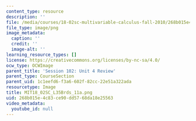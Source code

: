 ```yaml
---
content_type: resource
description: ''
file: /media/courses/18-02sc-multivariable-calculus-fall-2010/268b015e4c83ce90dd5768da18e25563_MIT18_02SC_L35Brds_13a.png
file_type: image/png
image_metadata:
  caption: ''
  credit: ''
  image-alt: ''
learning_resource_types: []
license: https://creativecommons.org/licenses/by-nc-sa/4.0/
ocw_type: OCWImage
parent_title: 'Session 102: Unit 4 Review'
parent_type: CourseSection
parent_uid: 1c1eefd6-f3a6-602f-82cc-22e51a322ada
resourcetype: Image
title: MIT18_02SC_L35Brds_11a.png
uid: 268b015e-4c83-ce90-dd57-68da18e25563
video_metadata:
  youtube_id: null
---
```

